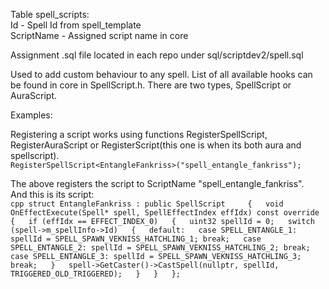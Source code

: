 Table spell_scripts:  
Id - Spell Id from spell_template  
ScriptName - Assigned script name in core  

Assignment .sql file located in each repo under sql/scriptdev2/spell.sql  

Used to add custom behaviour to any spell. List of all available hooks can be found in core in SpellScript.h. There are two types, SpellScript or AuraScript.

Examples:

Registering a script works using functions RegisterSpellScript, RegisterAuraScript or RegisterScript(this one is when its both aura and spellscript).  
`
RegisterSpellScript<EntangleFankriss>("spell_entangle_fankriss");
`

The above registers the script to ScriptName "spell_entangle_fankriss".  
And this is its script:  
`cpp
    struct EntangleFankriss : public SpellScript    
    {  
        void OnEffectExecute(Spell* spell, SpellEffectIndex effIdx) const override  
        {  
            if (effIdx == EFFECT_INDEX_0)  
            {  
                uint32 spellId = 0;  
                switch (spell->m_spellInfo->Id)  
                {  
                    default:  
                    case SPELL_ENTANGLE_1: spellId = SPELL_SPAWN_VEKNISS_HATCHLING_1; break;  
                    case SPELL_ENTANGLE_2: spellId = SPELL_SPAWN_VEKNISS_HATCHLING_2; break;  
                    case SPELL_ENTANGLE_3: spellId = SPELL_SPAWN_VEKNISS_HATCHLING_3; break;  
                }  
                spell->GetCaster()->CastSpell(nullptr, spellId, TRIGGERED_OLD_TRIGGERED);  
            }  
        }  
    };  
`
